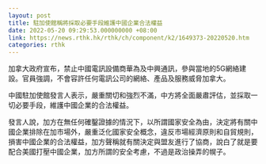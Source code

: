 ```yaml
---
layout: post
title: 駐加使館稱將採取必要手段維護中國企業合法權益
date: 2022-05-20 09:29:53.000000000 +08:00
link: https://news.rthk.hk/rthk/ch/component/k2/1649373-20220520.htm
categories: rthk
---
```


加拿大政府宣布，禁止中國電訊設備商華為及中興通訊，參與當地的5G網絡建設。官員強調，不會容許任何電訊公司的網絡、產品及服務威脅加拿大。

中國駐加使館發言人表示，嚴重關切和強烈不滿，中方將全面嚴肅評估，並採取一切必要手段，維護中國企業的合法權益。

發言人說，加方在無任何確鑿證據的情況下，以所謂國家安全為由，決定將有關中國企業排除在加市場外，嚴重泛化國家安全概念，違反市場經濟原則和自貿規則，損害中國企業的合法權益，加方聲稱就有關決定與盟友進行了協商，說白了就是要配合美國打壓中國企業，加方所謂的安全考慮，不過是政治操弄的幌子。
